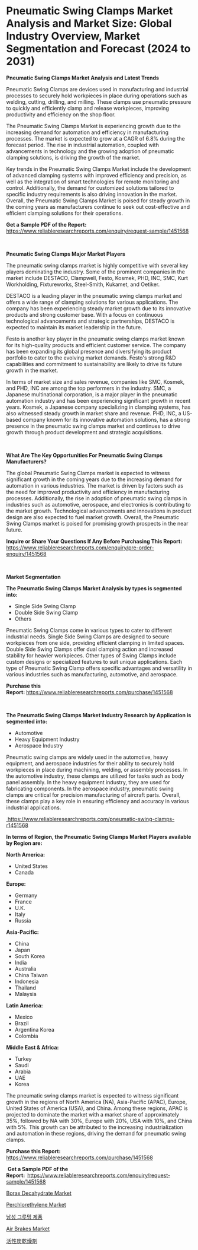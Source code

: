 <p><h1>Pneumatic Swing Clamps Market Analysis and Market Size: Global Industry Overview, Market Segmentation and Forecast (2024 to 2031)</h1></p><p><strong>Pneumatic Swing Clamps Market Analysis and Latest Trends</strong></p>
<p><p>Pneumatic Swing Clamps are devices used in manufacturing and industrial processes to securely hold workpieces in place during operations such as welding, cutting, drilling, and milling. These clamps use pneumatic pressure to quickly and efficiently clamp and release workpieces, improving productivity and efficiency on the shop floor.</p><p>The Pneumatic Swing Clamps Market is experiencing growth due to the increasing demand for automation and efficiency in manufacturing processes. The market is expected to grow at a CAGR of 6.8% during the forecast period. The rise in industrial automation, coupled with advancements in technology and the growing adoption of pneumatic clamping solutions, is driving the growth of the market.</p><p>Key trends in the Pneumatic Swing Clamps Market include the development of advanced clamping systems with improved efficiency and precision, as well as the integration of smart technologies for remote monitoring and control. Additionally, the demand for customized solutions tailored to specific industry requirements is also driving innovation in the market. Overall, the Pneumatic Swing Clamps Market is poised for steady growth in the coming years as manufacturers continue to seek out cost-effective and efficient clamping solutions for their operations.</p></p>
<p><strong>Get a Sample PDF of the Report:&nbsp;</strong> <a href="https://www.reliableresearchreports.com/enquiry/request-sample/1451568">https://www.reliableresearchreports.com/enquiry/request-sample/1451568</a></p>
<p>&nbsp;</p>
<p><strong>Pneumatic Swing Clamps Major Market Players</strong></p>
<p><p>The pneumatic swing clamps market is highly competitive with several key players dominating the industry. Some of the prominent companies in the market include DESTACO, Clampwell, Festo, Kosmek, PHD, INC, SMC, Kurt Workholding, Fixtureworks, Steel-Smith, Kukamet, and Oetiker.</p><p>DESTACO is a leading player in the pneumatic swing clamps market and offers a wide range of clamping solutions for various applications. The company has been experiencing steady market growth due to its innovative products and strong customer base. With a focus on continuous technological advancements and strategic partnerships, DESTACO is expected to maintain its market leadership in the future.</p><p>Festo is another key player in the pneumatic swing clamps market known for its high-quality products and efficient customer service. The company has been expanding its global presence and diversifying its product portfolio to cater to the evolving market demands. Festo's strong R&D capabilities and commitment to sustainability are likely to drive its future growth in the market.</p><p>In terms of market size and sales revenue, companies like SMC, Kosmek, and PHD, INC are among the top performers in the industry. SMC, a Japanese multinational corporation, is a major player in the pneumatic automation industry and has been experiencing significant growth in recent years. Kosmek, a Japanese company specializing in clamping systems, has also witnessed steady growth in market share and revenue. PHD, INC, a US-based company known for its innovative automation solutions, has a strong presence in the pneumatic swing clamps market and continues to drive growth through product development and strategic acquisitions.</p></p>
<p>&nbsp;</p>
<p><strong>What Are The Key Opportunities For Pneumatic Swing Clamps Manufacturers?</strong></p>
<p><p>The global Pneumatic Swing Clamps market is expected to witness significant growth in the coming years due to the increasing demand for automation in various industries. The market is driven by factors such as the need for improved productivity and efficiency in manufacturing processes. Additionally, the rise in adoption of pneumatic swing clamps in industries such as automotive, aerospace, and electronics is contributing to the market growth. Technological advancements and innovations in product design are also expected to fuel market growth. Overall, the Pneumatic Swing Clamps market is poised for promising growth prospects in the near future.</p></p>
<p><strong>Inquire or Share Your Questions If Any Before Purchasing This Report:</strong> <a href="https://www.reliableresearchreports.com/enquiry/pre-order-enquiry/1451568">https://www.reliableresearchreports.com/enquiry/pre-order-enquiry/1451568</a></p>
<p>&nbsp;</p>
<p><strong>Market Segmentation</strong></p>
<p><strong>The Pneumatic Swing Clamps Market Analysis by types is segmented into:</strong></p>
<p><ul><li>Single Side Swing Clamp</li><li>Double Side Swing Clamp</li><li>Others</li></ul></p>
<p><p>Pneumatic Swing Clamps come in various types to cater to different industrial needs. Single Side Swing Clamps are designed to secure workpieces from one side, providing efficient clamping in limited spaces. Double Side Swing Clamps offer dual clamping action and increased stability for heavier workpieces. Other types of Swing Clamps include custom designs or specialized features to suit unique applications. Each type of Pneumatic Swing Clamp offers specific advantages and versatility in various industries such as manufacturing, automotive, and aerospace.</p></p>
<p><strong>Purchase this Report:&nbsp;</strong><a href="https://www.reliableresearchreports.com/purchase/1451568">https://www.reliableresearchreports.com/purchase/1451568</a></p>
<p>&nbsp;</p>
<p><strong>The Pneumatic Swing Clamps Market Industry Research by Application is segmented into:</strong></p>
<p><ul><li>Automotive</li><li>Heavy Equipment Industry</li><li>Aerospace Industry</li></ul></p>
<p><p>Pneumatic swing clamps are widely used in the automotive, heavy equipment, and aerospace industries for their ability to securely hold workpieces in place during machining, welding, or assembly processes. In the automotive industry, these clamps are utilized for tasks such as body panel assembly. In the heavy equipment industry, they are used for fabricating components. In the aerospace industry, pneumatic swing clamps are critical for precision manufacturing of aircraft parts. Overall, these clamps play a key role in ensuring efficiency and accuracy in various industrial applications.</p></p>
<p><a href="https://www.reliableresearchreports.com/pneumatic-swing-clamps-r1451568">&nbsp;https://www.reliableresearchreports.com/pneumatic-swing-clamps-r1451568</a></p>
<p><strong>In terms of Region, the Pneumatic Swing Clamps Market Players available by Region are:</strong></p>
<p>
    <p> <strong> North America: </strong>
        <ul>
            <li>United States</li>
            <li>Canada</li>
        </ul>
        </p> 
    <p> <strong> Europe: </strong>
        <ul>
            <li>Germany</li>
            <li>France</li>
            <li>U.K.</li>
            <li>Italy</li>
            <li>Russia</li>
        </ul>
        </p> 
    <p> <strong> Asia-Pacific: </strong>
        <ul>
            <li>China</li>
            <li>Japan</li>
            <li>South Korea</li>
            <li>India</li>
            <li>Australia</li>
            <li>China Taiwan</li>
            <li>Indonesia</li>
            <li>Thailand</li>
            <li>Malaysia</li>
        </ul>
        </p> 
    <p> <strong> Latin America: </strong>
        <ul>
            <li>Mexico</li>
            <li>Brazil</li>
            <li>Argentina Korea</li>
            <li>Colombia</li>
        </ul>
        </p> 
    <p> <strong> Middle East & Africa: </strong>
        <ul>
            <li>Turkey</li>
            <li>Saudi</li>
            <li>Arabia</li>
            <li>UAE</li>
            <li>Korea</li>
        </ul>
    </p>
    </p>
<p><p>The pneumatic swing clamps market is expected to witness significant growth in the regions of North America (NA), Asia-Pacific (APAC), Europe, United States of America (USA), and China. Among these regions, APAC is projected to dominate the market with a market share of approximately 35%, followed by NA with 30%, Europe with 20%, USA with 10%, and China with 5%. This growth can be attributed to the increasing industrialization and automation in these regions, driving the demand for pneumatic swing clamps.</p></p>
<p><strong>Purchase this Report: </strong><a href="https://www.reliableresearchreports.com/purchase/1451568">https://www.reliableresearchreports.com/purchase/1451568</a></p>
<p>&nbsp;<strong>Get a Sample PDF of the Report:&nbsp;&nbsp;</strong><a href="https://www.reliableresearchreports.com/enquiry/request-sample/1451568">https://www.reliableresearchreports.com/enquiry/request-sample/1451568</a></p>
<p><strong></strong></p>
<p><p><a href="https://issuu.com/reportprime-2/docs/borax-decahydrate-market-size-2030.pptx">Borax Decahydrate Market</a></p><p><a href="https://issuu.com/reportprime-2/docs/perchlorethylene-market-size-2030.pptx">Perchlorethylene Market</a></p><p><a href="https://github.com/khytkeqagplkzqvh/Market-Research-Report-List-1/blob/main/496054126909.md">남성 그루밍 제품</a></p><p><a href="https://github.com/cecuraprangm/Market-Research-Report-List-2/blob/main/air-brakes-market.md">Air Brakes Market</a></p><p><a href="https://github.com/AriMuller2009/Market-Research-Report-List-1/blob/main/933019229201.md">活性炭乾燥剤</a></p></p>